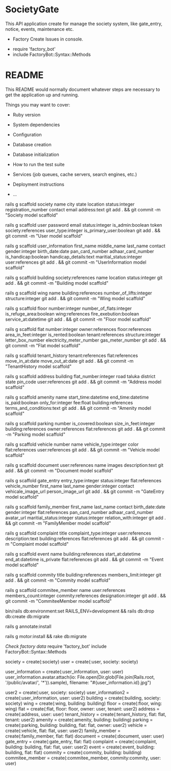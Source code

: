 # SocietyGate
This API application create for manage the society system, like gate_entry, notice, events, maintenance etc.
* Factory Create Issues in console.
- require 'factory_bot'
- include FactoryBot::Syntax::Methods

# README

This README would normally document whatever steps are necessary to get the
application up and running.

Things you may want to cover:

* Ruby version

* System dependencies

* Configuration

* Database creation

* Database initialization

* How to run the test suite

* Services (job queues, cache servers, search engines, etc.)

* Deployment instructions

* ...


rails g scaffold society name city state location status:integer registration_number contact email address:text
git add . && git commit -m "Society model scaffold"

rails g scaffold user password email status:integer is_admin:boolean token society:references user_type:integer is_primary_user:boolean
git add . && git commit -m "User model scaffold"

rails g scaffold user_information first_name middle_name last_name contact gender:integer birth_date:date pan_card_number adhaar_card_number is_handicap:boolean handicap_details:text  maritial_status:integer user:references
git add . && git commit -m "UserInformation model scaffold"

rails g scaffold building society:references name location status:integer
git add . && git commit -m "Building model scaffold"

rails g scaffold wing name building:references number_of_lifts:integer structure:integer
git add . && git commit -m "Wing model scaffold"

rails g scaffold floor number:integer number_of_flats:integer is_refuge_area:boolean wing:references fire_exebution:boolean service_at:datetime
git add . && git commit -m "Floor model scaffold"

rails g scaffold flat number:integer owner:references floor:references area_in_feet:integer is_rented:boolean tenant:references structure:integer letter_box_number electricity_meter_number gas_meter_number
git add . && git commit -m "Flat model scaffold"

rails g scaffold tenant_history tenant:references flat:references move_in_at:date move_out_at:date
git add . && git commit -m "TenantHistory model scaffold"

rails g scaffold address building flat_number:integer road taluka district state pin_code user:references
git add . && git commit -m "Address model scaffold"

rails g scaffold amenity name start_time:datetime end_time:datetime is_paid:boolean only_for:integer fee:float building:references terms_and_conditions:text
git add . && git commit -m "Amenity model scaffold"

rails g scaffold parking number is_covered:boolean size_in_feet:integer building:references owner:references flat:references
git add . && git commit -m "Parking model scaffold"

rails g scaffold vehicle number name vehicle_type:integer color flat:references user:references
git add . && git commit -m "Vehicle model scaffold"

rails g scaffold document user:references name images description:text
git add . && git commit -m "Document model scaffold"

rails g scaffold gate_entry entry_type:integer status:integer flat:references vehicle_number first_name last_name gender:integer contact vehicale_image_url person_image_url
git add . && git commit -m "GateEntry model scaffold"

rails g scaffold family_member first_name last_name contact birth_date:date gender:integer flat:references pan_card_number adhaar_card_number avatar_url maritial_status:integer status:integer relation_with:integer
git add . && git commit -m "FamilyMember model scaffold"

rails g scaffold complaint title complaint_type:integer user:references description:text building:references flat:references
git add . && git commit -m "Complaint model scaffold"

rails g scaffold event name building:references start_at:datetime end_at:datetime is_private flat:references
git add . && git commit -m "Event model scaffold"

rails g scaffold commity title building:references members_limit:integer
git add . && git commit -m "Commity model scaffold"

rails g scaffold commitee_member name user:references members_count:integer commity:references designation:integer
git add . && git commit -m "CommiteeMember model scaffold"

bin/rails db:environment:set RAILS_ENV=development && rails db:drop db:create db:migrate

rails g annotate:install

rails g motor:install && rake db:migrate
<!-- rails g motor:upgrade && rake db:migrate -->

*Check factory data*
require 'factory_bot'
include FactoryBot::Syntax::Methods

society = create(:society)
user = create(:user, society: society)

user_information = create(:user_information, user: user)
user_information.avatar.attach(io: File.open(Dir.glob(File.join(Rails.root, '/public/avatar/', '*')).sample), filename: "#{user_information.id}.jpg")

user2 = create(:user, society: society)
user_information2 = create(:user_information, user: user2)
building = create(:building, society: society)
wing = create(:wing, building: building)
floor = create(:floor, wing: wing)
flat = create(:flat, floor: floor, owner: user, tenant: user2)
address = create(:address, user: user)
tenant_history = create(:tenant_history, flat: flat, tenant: user2)
amenity = create(:amenity, building: building)
parking = create(:parking, building: building, flat: flat, owner: user2)
vehicle = create(:vehicle, flat: flat, user: user2)
family_member = create(:family_member, flat: flat)
document = create(:document, user: user)
gate_entry = create(:gate_entry, flat: flat)
complaint = create(:complaint, building: building, flat: flat, user: user2)
event = create(:event, building: building, flat: flat)
commity = create(:commity, building: building)
commitee_member = create(:commitee_member, commity:commity, user: user)